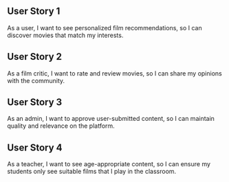 ## User Story 1
As a user, I want to see personalized film recommendations, so I can discover movies that match my interests.

## User Story 2
As a film critic, I want to rate and review movies, so I can share my opinions with the community.

## User Story 3
As an admin, I want to approve user-submitted content, so I can maintain quality and relevance on the platform.

## User Story 4
As a teacher, I want to see age-appropriate content, so I can ensure my students only see suitable films that I play in the classroom.

